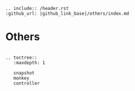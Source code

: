 ```eval_rst
.. include:: /header.rst 
:github_url: |github_link_base|/others/index.md
```
# Others


```eval_rst

.. toctree::
   :maxdepth: 1
   
   snapshot
   monkey
   controller
```

